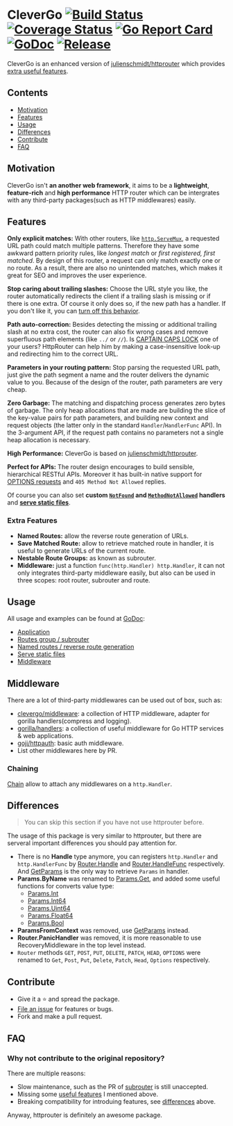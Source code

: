 # CleverGo [![Build Status](https://travis-ci.org/clevergo/clevergo.svg?branch=master)](https://travis-ci.org/clevergo/clevergo) [![Coverage Status](https://coveralls.io/repos/github/clevergo/clevergo/badge.svg?branch=master)](https://coveralls.io/github/clevergo/clevergo?branch=master) [![Go Report Card](https://goreportcard.com/badge/github.com/clevergo/clevergo)](https://goreportcard.com/report/github.com/clevergo/clevergo) [![GoDoc](https://img.shields.io/badge/godoc-reference-blue)](https://pkg.go.dev/github.com/clevergo/clevergo) [![Release](https://img.shields.io/github/release/clevergo/clevergo.svg?style=flat-square)](https://github.com/clevergo/clevergo/releases)

CleverGo is an enhanced version of [julienschmidt/httprouter](https://github.com/julienschmidt/httprouter) which provides 
[extra useful features](#extra-features).

## Contents

- [Motivation](#motivation)
- [Features](#features)
- [Usage](#usage)
- [Differences](#difference)
- [Contribute](#contribute)
- [FAQ](#faq)

## Motivation

CleverGo isn't **an another web framework**, it aims to be a **lightweight**, **feature-rich** and **high performance** HTTP router which can be intergrates with any third-party packages(such as HTTP middlewares) easily.

## Features

**Only explicit matches:** With other routers, like [`http.ServeMux`](https://golang.org/pkg/net/http/#ServeMux), a requested URL path could match multiple patterns. Therefore they have some awkward pattern priority rules, like *longest match* or *first registered, first matched*. By design of this router, a request can only match exactly one or no route. As a result, there are also no unintended matches, which makes it great for SEO and improves the user experience.

**Stop caring about trailing slashes:** Choose the URL style you like, the router automatically redirects the client if a trailing slash is missing or if there is one extra. Of course it only does so, if the new path has a handler. If you don't like it, you can [turn off this behavior](https://pkg.go.dev/github.com/clevergo/clevergo#Router.RedirectTrailingSlash).

**Path auto-correction:** Besides detecting the missing or additional trailing slash at no extra cost, the router can also fix wrong cases and remove superfluous path elements (like `../` or `//`). Is [CAPTAIN CAPS LOCK](http://www.urbandictionary.com/define.php?term=Captain+Caps+Lock) one of your users? HttpRouter can help him by making a case-insensitive look-up and redirecting him to the correct URL.

**Parameters in your routing pattern:** Stop parsing the requested URL path, just give the path segment a name and the router delivers the dynamic value to you. Because of the design of the router, path parameters are very cheap.

**Zero Garbage:** The matching and dispatching process generates zero bytes of garbage. The only heap allocations that are made are building the slice of the key-value pairs for path parameters, and building new context and request objects (the latter only in the standard `Handler`/`HandlerFunc` API). In the 3-argument API, if the request path contains no parameters not a single heap allocation is necessary.

**High Performance:** CleverGo is based on [julienschmidt/httprouter](https://github.com/julienschmidt/httprouter).

**Perfect for APIs:** The router design encourages to build sensible, hierarchical RESTful APIs. Moreover it has built-in native support for [OPTIONS requests](http://zacstewart.com/2012/04/14/http-options-method.html) and `405 Method Not Allowed` replies.

Of course you can also set **custom [`NotFound`](https://pkg.go.dev/github.com/clevergo/clevergo#Router.NotFound) and  [`MethodNotAllowed`](https://pkg.go.dev/github.com/clevergo/clevergo#Router.MethodNotAllowed) handlers** and [**serve static files**](https://pkg.go.dev/github.com/clevergo/clevergo#Router.ServeFiles).

### Extra Features

- **Named Routes:** allow the reverse route generation of URLs.
- **Save Matched Route:** allow to retrieve matched route in handler, it is useful to generate URLs of the current route.
- **Nestable Route Groups:** as known as subrouter.
- **Middleware:** just a function `func(http.Handler) http.Handler`, it can not only integrates third-party middleware
    easily, but also can be used in three scopes: root router, subrouter and route.

## Usage

All usage and examples can be found at [GoDoc](https://pkg.go.dev/github.com/clevergo/clevergo):

- [Application](https://pkg.go.dev/github.com/clevergo/clevergo#example-Application)
- [Routes group / subrouter](https://pkg.go.dev/github.com/clevergo/clevergo#example-RouteGroup)
- [Named routes / reverse route generation](https://pkg.go.dev/github.com/clevergo/clevergo#example-Router.URL)
- [Serve static files](https://pkg.go.dev/github.com/clevergo/clevergo#example-Router.ServeFiles)
- [Middleware](#middleware)

## Middleware

There are a lot of third-party middlewares can be used out of box, such as:

- [clevergo/middleware](https://github.com/clevergo/middleware): a collection of HTTP middleware, adapter for gorilla handlers(compress and logging).
- [gorilla/handlers](https://github.com/gorilla/handlers): a collection of useful middleware for Go HTTP services & web applications.
- [goji/httpauth](https://github.com/goji/httpauth): basic auth middleware.
- List other middlewares here by PR.

### Chaining

[Chain](https://pkg.go.dev/github.com/clevergo/clevergo#Chain) allow to attach any middlewares on a `http.Handler`.

## Differences

> You can skip this section if you have not use httprouter before.

The usage of this package is very similar to httprouter, but there are serveral important differences you should pay attention for.

- There is no **Handle** type anymore, you can registers `http.Handler` and `http.HandlerFunc` by 
    [Router.Handle](https://pkg.go.dev/github.com/clevergo/clevergo#Router.Handle) and 
    [Router.HandleFunc](https://pkg.go.dev/github.com/clevergo/clevergo#Router.HandleFunc) respectively. And [GetParams](https://pkg.go.dev/github.com/clevergo/clevergo#GetParams) is the only way to retrieve
    `Params` in handler.
- **Params.ByName** was renamed to [Params.Get](https://pkg.go.dev/github.com/clevergo/clevergo#Params.Get), and added some useful functions for converts value type:
    - [Params.Int](https://pkg.go.dev/github.com/clevergo/clevergo#Params.Int)
    - [Params.Int64](https://pkg.go.dev/github.com/clevergo/clevergo#Params.Int64)
    - [Params.Uint64](https://pkg.go.dev/github.com/clevergo/clevergo#Params.Uint64)
    - [Params.Float64](https://pkg.go.dev/github.com/clevergo/clevergo#Params.Float64)
    - [Params.Bool](https://pkg.go.dev/github.com/clevergo/clevergo#Params.Bool)
- **ParamsFromContext** was removed, use [GetParams](https://pkg.go.dev/github.com/clevergo/clevergo#GetParams) instead.
- **Router.PanicHandler** was removed, it is more reasonable to use RecoveryMiddleware in the top level instead.
- `Router` methods `GET`, `POST`, `PUT`, `DELETE`, `PATCH`, `HEAD`, `OPTIONS` were renamed to `Get`, `Post`,
    `Put`, `Delete`, `Patch`, `Head`, `Options` respectively.

## Contribute

- Give it a :star: and spread the package.
- [File an issue](https://github.com/clevergo/clevergo/issues/new) for features or bugs.
- Fork and make a pull request.

## FAQ

### Why not contribute to the original repository?

There are multiple reasons:

- Slow maintenance, such as the PR of [subrouter](https://github.com/julienschmidt/httprouter/pull/89) is still unaccepted.
- Missing some [useful features](#extra-features) I mentioned above.
- Breaking compatibility for introduing features, see [differences](#differences) above.

Anyway, httprouter is definitely an awesome package.

